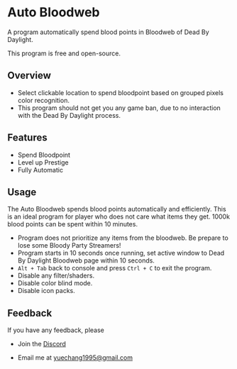 
# Auto Bloodweb

A program automatically spend blood points in Bloodweb of Dead By Daylight.

This program is free and open-source.
## Overview

- Select clickable location to spend bloodpoint based on grouped pixels color recognition.
- This program should not get you any game ban, due to no interaction with the Dead By Daylight process.
## Features

- Spend Bloodpoint
- Level up Prestige
- Fully Automatic
## Usage

The Auto Bloodweb spends blood points automatically and efficiently. This is an ideal program for player who does not care what items they get. 1000k blood points can be spent within 10 minutes.

- Program does not prioritize any items from the bloodweb. Be prepare to lose some Bloody Party Streamers!
- Program starts in 10 seconds once running, set active window to Dead By Daylight Bloodweb page within 10 seconds.
- `Alt + Tab` back to console and press `Ctrl + C` to exit the program.
- Disable any filter/shaders.
- Disable color blind mode.
- Disable icon packs.
## Feedback

If you have any feedback, please 

- Join the [Discord](https://discord.gg/5acYH2JDvR)

- Email me at yuechang1995@gmail.com

